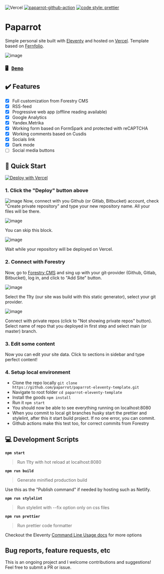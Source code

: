 ![Vercel](https://therealsujitk-vercel-badge.vercel.app/?app=paparrot)
[![paparrot-github-action](https://github.com/paparrot/paparrot-eleventy-template/actions/workflows/main.yml/badge.svg)](https://github.com/paparrot/paparrot-eleventy-template/actions/workflows/main.yml)
[![code style: prettier](https://img.shields.io/badge/code_style-prettier-ff69b4.svg?style=flat-square)](https://github.com/prettier/prettier)

# Paparrot

Simple personal site built with [Eleventy](https://11ty.dev) and hosted on [Vercel](https://vercel.com). Template based on [Fernfolio](https://fernfolio.netlify.app/).

![image](https://user-images.githubusercontent.com/59335849/129950145-4229ff99-7172-4811-b94a-fc72faa3c06b.png)

### <pre>🖥 [Demo](https://paparrot-eleventy-template.vercel.app/)</pre>

## ✔️ Features

- [x] Full customization from Forestry CMS
- [x] RSS-feed
- [x] Progressive web app (offline reading available)
- [x] Google Analytics
- [x] Yandex.Metrika
- [x] Working form based on FormSpark and protected with reCAPTCHA
- [x] Working comments based on Cusdis
- [x] Socials link
- [x] Dark mode
- [ ] Social media buttons

## 🚀 Quick Start

[![Deploy with Vercel](https://vercel.com/button)](https://vercel.com/new/clone?repository-url=https%3A%2F%2Fgithub.com%2Fvercel%2Fnext.js%2Ftree%2Fcanary%2Fexamples%2Fhello-world&project-name=paprrot-portfolio&repo-name=paparrot-portfolio&redirect-url=https%3A%2F%2Fforestry.io%2F&demo-title=Paparrot&demo-description=A%20statically%20generated%20personal%20site%20build%20with%20Eleventy&demo-url=https%3A%2F%2Fpaparrot-eleventy-template.vercel.app%2F&demo-image=https%3A%2F%2Fraw.githubusercontent.com%2Fpaparrot%2Fpaparrot-eleventy-template%2Fmaster%2Fstatic%2Fimg%2Fscreenshot%2520vercel.png)

### 1. Click the "Deploy" button above

![image](https://user-images.githubusercontent.com/59335849/129957010-d04965ed-fd76-4169-9150-05c695575b1e.png)
Now, connect with you Github (or Gitlab, Bitbucket) account, check "Create private repository" and type your new repository name. All your files will be there.

![image](https://user-images.githubusercontent.com/59335849/129957223-66944a52-fccb-4715-a9e5-03fc4ba47141.png)

You can skip this block.

![image](https://user-images.githubusercontent.com/59335849/129957360-70c4a159-555d-4662-87a2-3f538980ba72.png)

Wait while your repository will be deployed on Vercel.

### 2. Connect with Forestry

Now, go to [Forestry CMS](https://forestry.io) and sing up with your git-provider (Github, Gitlab, Bitbucket), log in, and click to "Add Site" button.

![image](https://user-images.githubusercontent.com/59335849/129957915-55482051-f3e6-464b-afa2-524ce35f793f.png)

Select the 11ty (our site was build with this static generator), select your git provider.

![image](https://user-images.githubusercontent.com/59335849/129958155-db33de40-4728-4243-871e-a2cc7fdf2ce1.png)

Connect with private repos (click to "Not showing private repos" button).
Select name of repo that you deployed in first step and select main (or master) branch.

### 3. Edit some content

Now you can edit your site data. Click to sections in sidebar and type perfect content!

### 4. Setup local environment

- Clone the repo locally `git clone https://github.com/paparrot/paparrot-eleventy-template.git`
- Navigate to root folder `cd paparrot-eleventy-template`
- Install the goods `npm install`
- Run it `npm start`
- You should now be able to see everything running on localhost:8080
- When you commit to local git branches husky start the prettier and stylelint, after this it start build project. If no one error, you can commit.
- Github actions make this test too, for correct commits from Forestry

## 💻 Development Scripts

**`npm start`**

> Run 11ty with hot reload at localhost:8080

**`npm run build`**

> Generate minified production build

Use this as the "Publish command" if needed by hosting such as Netlify.

**`npm run stylelint`**

> Run stylelint with --fix option only on css files

**`npm run prettier`**

> Run prettier code formatter

Checkout the Eleventy [Command Line Usage docs](https://www.11ty.dev/docs/usage/) for more options

## Bug reports, feature requests, etc

This is an ongoing project and I welcome contributions and suggestions! Feel free to submit a PR or issue.
